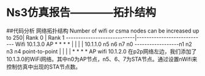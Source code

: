 # Ns3仿真报告————拓扑结构
##代码分析
   网络拓扑结构
   Number of wifi or csma nodes can be increased up to 250|
                               Rank 0 |  Rank 1
  ----------------------------|----------------------------
  Wifi 10.1.3.0
                  AP
    *   *    *    *
    |   |    |    |  10.1.1.0
   n5   n6   n7   n0 ------------------n1   n2   n3   n4
                      point-to-point   |     |    |    | 
                                       *     *    *    *
                                       AP
                                       wifi 10.1.2.0
在p2p网络左边，我们添加了10.1.3.0的WiFi网络。其中n0为AP节点，n5、6、7为STA节点。通过设置nWifi来控制仿真中出现的STA节点数。

